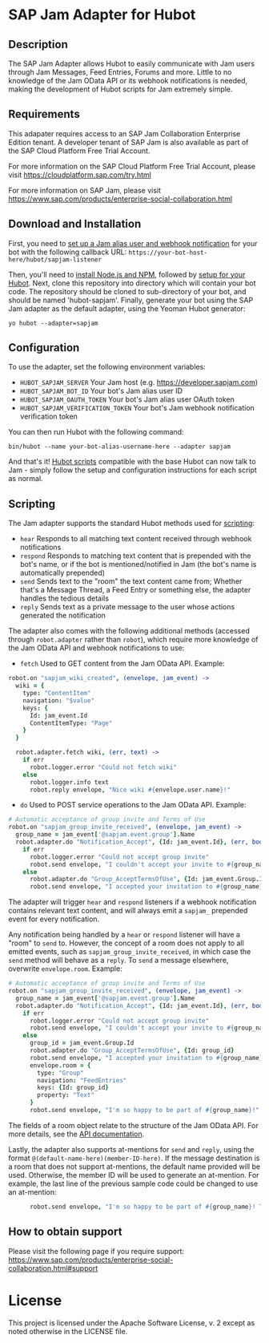 # SAP Jam Adapter for Hubot

## Description

The SAP Jam Adapter allows Hubot to easily communicate with Jam users through Jam Messages, Feed Entries, Forums and more. Little to no knowledge of the Jam OData API or its webhook notifications is needed, making the development of Hubot scripts for Jam extremely simple.

## Requirements

This adapater requires access to an SAP Jam Collaboration Enterprise Edition tenant. A developer tenant of SAP Jam is also available as part of the SAP Cloud Platform Free Trial Account.

For more information on the SAP Cloud Platform Free Trial Account, please visit https://cloudplatform.sap.com/try.html

For more information on SAP Jam, please visit https://www.sap.com/products/enterprise-social-collaboration.html


## Download and Installation

First, you need to [set up a Jam alias user and webhook notification](https://help.sap.com/viewer/u_collaboration_dev_help/a711035f7d824819a38764b530e0b5a9.html) for your bot with the following callback URL: `https://your-bot-host-here/hubot/sapjam-listener`

Then, you'll need to [install Node.js and NPM](https://docs.npmjs.com/getting-started/installing-node), followed by [setup for your Hubot](https://hubot.github.com/docs/). Next, clone this repository into directory which will contain your bot code. The repository should be cloned to sub-directory of your bot, and should be named 'hubot-sapjam'. Finally, generate your bot using the SAP Jam adapter as the default adapter, using the Yeoman Hubot generator:

```
yo hubot --adapter=sapjam
```

## Configuration

To use the adapter, set the following environment variables:

- `HUBOT_SAPJAM_SERVER` Your Jam host (e.g. https://developer.sapjam.com)
- `HUBOT_SAPJAM_BOT_ID` Your bot's Jam alias user ID
- `HUBOT_SAPJAM_OAUTH_TOKEN` Your bot's Jam alias user OAuth token
- `HUBOT_SAPJAM_VERIFICATION_TOKEN` Your bot's Jam webhook notification verification token

You can then run Hubot with the following command:

```
bin/hubot --name your-bot-alias-username-here --adapter sapjam
```

And that's it! [Hubot scripts](https://www.npmjs.com/browse/keyword/hubot-scripts) compatible with the base Hubot can now talk to Jam - simply follow the setup and configuration instructions for each script as normal.

## Scripting

The Jam adapter supports the standard Hubot methods used for [scripting](https://hubot.github.com/docs/scripting/):

- `hear` Responds to all matching text content received through webhook notifications
- `respond` Responds to matching text content that is prepended with the bot's name, or if the bot is mentioned/notified in Jam (the bot's name is automatically prepended)
- `send` Sends text to the "room" the text content came from; Whether that's a Message Thread, a Feed Entry or something else, the adapter handles the tedious details
- `reply` Sends text as a private message to the user whose actions generated the notification

The adapter also comes with the following additional methods (accessed through `robot.adapter` rather than `robot`), which require more knowledge of the Jam OData API and webhook notifications to use:

- `fetch` Used to GET content from the Jam OData API. Example:

```coffeescript
robot.on "sapjam_wiki_created", (envelope, jam_event) ->
  wiki = {
    type: "ContentItem"
    navigation: "$value"
    keys: {
      Id: jam_event.Id
      ContentItemType: "Page"
    }
  }

  robot.adapter.fetch wiki, (err, text) ->
    if err
      robot.logger.error "Could not fetch wiki"
    else
      robot.logger.info text
      robot.reply envelope, "Nice wiki #{envelope.user.name}!"
```

- `do` Used to POST service operations to the Jam OData API. Example:

```coffeescript
# Automatic acceptance of group invite and Terms of Use
robot.on "sapjam_group_invite_received", (envelope, jam_event) ->
  group_name = jam_event['@sapjam.event.group'].Name
  robot.adapter.do "Notification_Accept", {Id: jam_event.Id}, (err, body) ->
    if err
      robot.logger.error "Could not accept group invite"
      robot.send envelope, "I couldn't accept your invite to #{group_name}"
    else
      robot.adapter.do "Group_AcceptTermsOfUse", {Id: jam_event.Group.Id}
      robot.send envelope, "I accepted your invitation to #{group_name}!"
```

The adapter will trigger `hear` and `respond` listeners if a webhook notification contains relevant text content, and will always emit a `sapjam_` prepended event for every notification.

Any notification being handled by a `hear` or `respond` listener will have a "room" to `send` to. However, the concept of a room does not apply to all emitted events, such as `sapjam_group_invite_received`, in which case the `send` method will behave as a `reply`. To `send` a message elsewhere, overwrite `envelope.room`. Example:

```coffeescript
# Automatic acceptance of group invite and Terms of Use
robot.on "sapjam_group_invite_received", (envelope, jam_event) ->
  group_name = jam_event['@sapjam.event.group'].Name
  robot.adapter.do "Notification_Accept", {Id: jam_event.Id}, (err, body) ->
    if err
      robot.logger.error "Could not accept group invite"
      robot.send envelope, "I couldn't accept your invite to #{group_name}"
    else
      group_id = jam_event.Group.Id
      robot.adapter.do "Group_AcceptTermsOfUse", {Id: group_id}
      robot.send envelope, "I accepted your invitation to #{group_name}!"
      envelope.room = {
        type: "Group"
        navigation: "FeedEntries"
        keys: {Id: group_id}
        property: "Text"
      }
      robot.send envelope, "I'm so happy to be part of #{group_name}!"
```

The fields of a room object relate to the structure of the Jam OData API. For more details, see the [API documentation](https://developer.sapjam.com/ODataDocs/ui).

Lastly, the adapter also supports at-mentions for `send` and `reply`, using the format `@(default-name-here)(member-ID-here)`. If the message destination is a room that does not support at-mentions, the default name provided will be used. Otherwise, the member ID will be used to generate an at-mention. For example, the last line of the previous sample code could be changed to use an at-mention:

```coffeescript
      robot.send envelope, "I'm so happy to be part of #{group_name}! Thanks for inviting me, @(#{envelope.user.name})(#{envelope.user.id})!"
```

## How to obtain support

Please visit the following page if you require support: https://www.sap.com/products/enterprise-social-collaboration.html#support


# License
This project is licensed under the Apache Software License, v. 2 except as noted otherwise in the LICENSE file.

